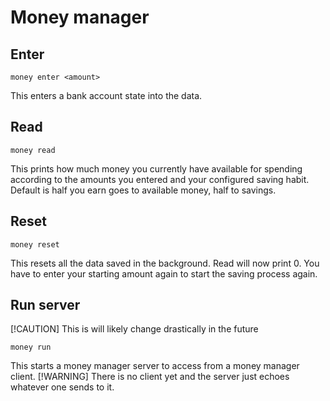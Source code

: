 # Money manager

## Enter

    money enter <amount>

This enters a bank account state into the data.

## Read

    money read

This prints how much money you currently have available for spending according to the amounts you 
entered and your configured saving habit. Default is half you earn goes to available money, half to 
savings.

## Reset

    money reset

This resets all the data saved in the background. Read will now print 0. You have to enter your 
starting amount again to start the saving process again.

## Run server
[!CAUTION]
This is will likely change drastically in the future

    money run

This starts a money manager server to access from a money manager client.
[!WARNING]
There is no client yet and the server just echoes whatever one sends to it.
